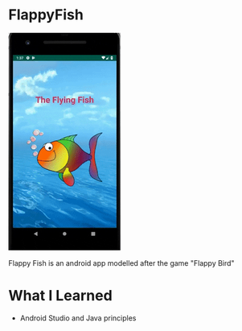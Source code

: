 # FlappyFish
![](flappyfish.gif)

Flappy Fish is an android app modelled after the game "Flappy Bird"

# What I Learned
- Android Studio and Java principles 

